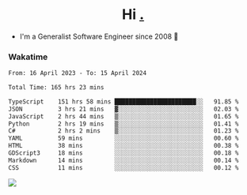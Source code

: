 <h1 align="center">Hi <a href="https://www.hackerrank.com/erasmosaraujo">.</a></h1>
 
- I'm a Generalist Software Engineer  since 2008 🚀
<!--  
<p align="left">
  <a href="https://github.com/erasmosoares/github-readme-stats">
    <img
      align="center"
      src="https://github-readme-stats.vercel.app/api/top-langs/?username=erasmosoares&theme=radical&layout=compact"
    />
  </a>
  <a href="https://github.com/erasmosoares/github-readme-stats">
    [![Harlok's WakaTime stats](https://github-readme-stats.vercel.app/api/wakatime?username=ffflabs)](https://github.com/anuraghazra/github-readme-stats)
  </a>
</p>

<!--
 ### Repo 
 
<p align="left">
 <a href="https://github.com/erasmosoares/github-readme-stats">
    <img
      align="center"
      height="165"
      src="https://github-readme-stats.vercel.app/api/pin?username=erasmosoares&repo=sample-node&title_color=fff&icon_color=f9f9f9&text_color=9f9f9f&bg_color=151515"
    />
  </a>
  <a href="https://github.com/erasmosoares/github-readme-stats">
    <img
      align="center"
      height="165"
      src="https://github-readme-stats.vercel.app/api/pin?username=erasmosoares&repo=sample-node&title_color=fff&icon_color=f9f9f9&text_color=9f9f9f&bg_color=151515"
    />
  </a>
</p>
-->

 ### Wakatime 

<!--START_SECTION:waka-->

```txt
From: 16 April 2023 - To: 15 April 2024

Total Time: 165 hrs 23 mins

TypeScript    151 hrs 58 mins ███████████████████████░░   91.85 %
JSON          3 hrs 21 mins   ▓░░░░░░░░░░░░░░░░░░░░░░░░   02.03 %
JavaScript    2 hrs 44 mins   ▒░░░░░░░░░░░░░░░░░░░░░░░░   01.65 %
Python        2 hrs 19 mins   ▒░░░░░░░░░░░░░░░░░░░░░░░░   01.41 %
C#            2 hrs 2 mins    ▒░░░░░░░░░░░░░░░░░░░░░░░░   01.23 %
YAML          59 mins         ░░░░░░░░░░░░░░░░░░░░░░░░░   00.60 %
HTML          38 mins         ░░░░░░░░░░░░░░░░░░░░░░░░░   00.38 %
GDScript3     18 mins         ░░░░░░░░░░░░░░░░░░░░░░░░░   00.18 %
Markdown      14 mins         ░░░░░░░░░░░░░░░░░░░░░░░░░   00.14 %
CSS           11 mins         ░░░░░░░░░░░░░░░░░░░░░░░░░   00.12 %
```

<!--END_SECTION:waka-->

![](https://komarev.com/ghpvc/?username=erasmosoares&color=brightgreen)
